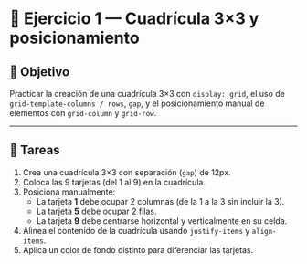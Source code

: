# 🧩 Ejercicio 1 — Cuadrícula 3×3 y posicionamiento

## 🎯 Objetivo
Practicar la creación de una cuadrícula 3×3 con `display: grid`, el uso de `grid-template-columns / rows`, `gap`, y el posicionamiento manual de elementos con `grid-column` y `grid-row`.

---

## 🧠 Tareas
1. Crea una cuadrícula 3×3 con separación (`gap`) de 12px.  
2. Coloca las 9 tarjetas (del 1 al 9) en la cuadrícula.  
3. Posiciona manualmente:
   - La tarjeta **1** debe ocupar 2 columnas (de la 1 a la 3 sin incluir la 3).  
   - La tarjeta **5** debe ocupar 2 filas.  
   - La tarjeta **9** debe centrarse horizontal y verticalmente en su celda.  
4. Alinea el contenido de la cuadrícula usando `justify-items` y `align-items`.  
5. Aplica un color de fondo distinto para diferenciar las tarjetas.

